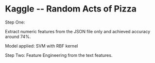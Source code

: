 Kaggle -- Random Acts of Pizza 
======

Step One:

  Extract numeric features from the JSON file only and achieved accuracy around 74%. 
  
  Model applied: SVM with RBF kernel 
  
Step Two:
  Feature Engineering from the text features. 
  
  
